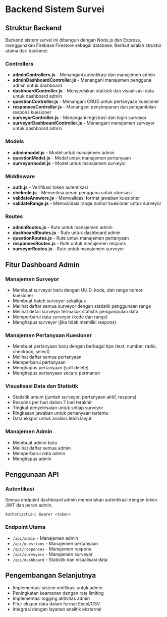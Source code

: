 # Backend Sistem Survei

## Struktur Backend

Backend sistem survei ini dibangun dengan Node.js dan Express, menggunakan Firebase Firestore sebagai database. Berikut adalah struktur utama dari backend:

### Controllers

- **adminControllers.js** - Menangani autentikasi dan manajemen admin
- **adminDashboardController.js** - Menangani manajemen pengguna admin untuk dashboard
- **dashboardController.js** - Menyediakan statistik dan visualisasi data untuk dashboard admin
- **questionController.js** - Menangani CRUD untuk pertanyaan kuesioner
- **responsesController.js** - Menangani penyimpanan dan pengambilan respons kuesioner
- **surveyorController.js** - Menangani registrasi dan login surveyor
- **surveyorDashboardController.js** - Menangani manajemen surveyor untuk dashboard admin

### Models

- **adminmodel.js** - Model untuk manajemen admin
- **questionModel.js** - Model untuk manajemen pertanyaan
- **surveyormodel.js** - Model untuk manajemen surveyor

### Middleware

- **auth.js** - Verifikasi token autentikasi
- **chekrole.js** - Memeriksa peran pengguna untuk otorisasi
- **validateAnswers.js** - Memvalidasi format jawaban kuesioner
- **validateRange.js** - Memvalidasi range nomor kuesioner untuk surveyor

### Routes

- **adminRoutes.js** - Rute untuk manajemen admin
- **dashboardRoutes.js** - Rute untuk dashboard admin
- **questionRoutes.js** - Rute untuk manajemen pertanyaan
- **responsesRoutes.js** - Rute untuk manajemen respons
- **surveyorRoutes.js** - Rute untuk manajemen surveyor

## Fitur Dashboard Admin

### Manajemen Surveyor

- Membuat surveyor baru dengan UUID, kode, dan range nomor kuesioner
- Membuat batch surveyor sekaligus
- Melihat daftar semua surveyor dengan statistik penggunaan range
- Melihat detail surveyor termasuk statistik pengumpulan data
- Memperbarui data surveyor (kode dan range)
- Menghapus surveyor (jika tidak memiliki respons)

### Manajemen Pertanyaan Kuesioner

- Membuat pertanyaan baru dengan berbagai tipe (text, number, radio, checkbox, select)
- Melihat daftar semua pertanyaan
- Memperbarui pertanyaan
- Menghapus pertanyaan (soft delete)
- Menghapus pertanyaan secara permanen

### Visualisasi Data dan Statistik

- Statistik umum (jumlah surveyor, pertanyaan aktif, respons)
- Respons per hari dalam 7 hari terakhir
- Tingkat penyelesaian untuk setiap surveyor
- Ringkasan jawaban untuk pertanyaan tertentu
- Data ekspor untuk analisis lebih lanjut

### Manajemen Admin

- Membuat admin baru
- Melihat daftar semua admin
- Memperbarui data admin
- Menghapus admin

## Penggunaan API

### Autentikasi

Semua endpoint dashboard admin memerlukan autentikasi dengan token JWT dan peran admin.

```
Authorization: Bearer <token>
```

### Endpoint Utama

- `/api/admin` - Manajemen admin
- `/api/questions` - Manajemen pertanyaan
- `/api/responses` - Manajemen respons
- `/api/surveyors` - Manajemen surveyor
- `/api/dashboard` - Statistik dan visualisasi data

## Pengembangan Selanjutnya

- Implementasi sistem notifikasi untuk admin
- Peningkatan keamanan dengan rate limiting
- Implementasi logging aktivitas admin
- Fitur ekspor data dalam format Excel/CSV
- Integrasi dengan layanan analitik eksternal
